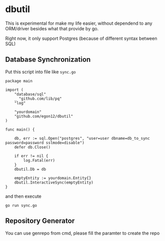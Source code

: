 # dbutil

This is experimental for make my life easier, without dependend to any ORM/driver besides
what that provide by go. 

Right now, it only support Postgres (because of different syntax between SQL)

## Database Synchronization

Put this script into file like `sync.go`

``` Golang
package main

import (
	"database/sql"
	_ "github.com/lib/pq"
	"log"

	"yourdomain"
	"github.com/egon12/dbutil"
)

func main() {

	db, err := sql.Open("postgres", "user=user dbname=db_to_sync password=password sslmode=disable")
	defer db.Close()

	if err != nil {
		log.Fatal(err)
	}
	dbutil.Db = db

	emptyEntity := yourdomain.Entity{}
	dbutil.InteractiveSync(emptyEntity)
}
```

and then execute

```
go run sync.go
```

## Repository Generator

You can use genrepo from cmd, please fill the paramter to create the repo

